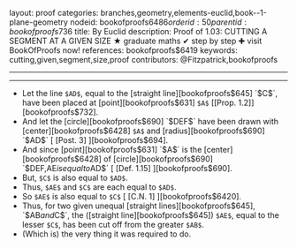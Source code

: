 layout: proof
categories: branches,geometry,elements-euclid,book--1-plane-geometry
nodeid: bookofproofs$6486
orderid: 50
parentid: bookofproofs$736
title: By Euclid
description:  Proof of 1.03: CUTTING A SEGMENT AT A GIVEN SIZE &#9733; graduate maths &#10004; step by step &#10010; visit BookOfProofs now!
references: bookofproofs$6419
keywords: cutting,given,segment,size,proof
contributors: @Fitzpatrick,bookofproofs

---


---



* Let the line `$AD$`, equal to the [straight line][bookofproofs$645] `$C$`, have been placed at [point][bookofproofs$631] `$A$` [[Prop. 1.2]][bookofproofs$732].
* And let the [circle][bookofproofs$690] `$DEF$` have been drawn with [center][bookofproofs$6428] `$A$` and [radius][bookofproofs$690] `$AD$` [ [Post. 3] ][bookofproofs$694].
* And since [point][bookofproofs$631] `$A$` is the [center][bookofproofs$6428] of [circle][bookofproofs$690] `$DEF$`, `$AE$` is equal to `$AD$` [ [Def. 1.15] ][bookofproofs$690].
* But, `$C$` is also equal to `$AD$`.
* Thus, `$AE$` and `$C$` are each equal to `$AD$`.
* So `$AE$` is also equal to `$C$` [ [C.N. 1] ][bookofproofs$6420].
* Thus, for two given unequal [straight lines][bookofproofs$645], `$AB$` and `$C$`, the ([straight line][bookofproofs$645]) `$AE$`, equal to the lesser `$C$`, has been cut off from the greater `$AB$`.
* (Which is) the very thing it was required to do.
